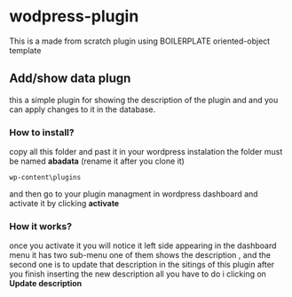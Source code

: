 # wodpress-plugin
This is a made from scratch plugin using BOILERPLATE oriented-object template

## Add/show data plugn 
this a simple plugin for showing the description of the plugin and and you can apply changes to it in the database.

### How to install?
copy all this folder and past it in your wordpress instalation
the folder must be named **abadata** (rename it after you clone it)
```
wp-content\plugins
```
and then go to your plugin managment in wordpress dashboard and activate it by clicking **activate**

### How it works?
once you activate it you will notice it left side appearing in the dashboard menu
it has two sub-menu one of them shows the description , and the second one is to update that description
in the sitings of this plugin after you finish inserting the new description all you have to do i clicking on **Update description**

